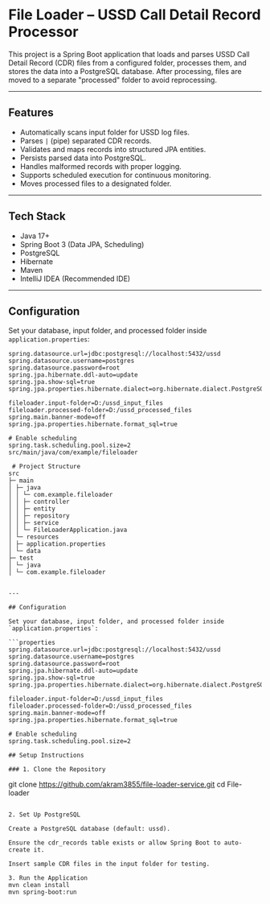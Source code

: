 # File Loader – USSD Call Detail Record Processor

This project is a Spring Boot application that loads and parses USSD Call Detail Record (CDR) files from a configured folder, processes them, and stores the data into a PostgreSQL database. After processing, files are moved to a separate "processed" folder to avoid reprocessing.

---

## Features
- Automatically scans input folder for USSD log files.
- Parses `|` (pipe) separated CDR records.
- Validates and maps records into structured JPA entities.
- Persists parsed data into PostgreSQL.
- Handles malformed records with proper logging.
- Supports scheduled execution for continuous monitoring.
- Moves processed files to a designated folder.

---

## Tech Stack
- Java 17+
- Spring Boot 3 (Data JPA, Scheduling)
- PostgreSQL
- Hibernate
- Maven
- IntelliJ IDEA (Recommended IDE)

---

## Configuration
Set your database, input folder, and processed folder inside `application.properties`:

```properties
spring.datasource.url=jdbc:postgresql://localhost:5432/ussd
spring.datasource.username=postgres
spring.datasource.password=root
spring.jpa.hibernate.ddl-auto=update
spring.jpa.show-sql=true
spring.jpa.properties.hibernate.dialect=org.hibernate.dialect.PostgreSQLDialect

fileloader.input-folder=D:/ussd_input_files
fileloader.processed-folder=D:/ussd_processed_files
spring.main.banner-mode=off
spring.jpa.properties.hibernate.format_sql=true

# Enable scheduling
spring.task.scheduling.pool.size=2
src/main/java/com/example/fileloader

 # Project Structure
src
├─ main
│ ├─ java
│ │ └─ com.example.fileloader
│ │ ├─ controller
│ │ ├─ entity
│ │ ├─ repository
│ │ ├─ service
│ │ └─ FileLoaderApplication.java
│ └─ resources
│ ├─ application.properties
│ └─ data
├─ test
│ └─ java
│ └─ com.example.fileloader


---

## Configuration

Set your database, input folder, and processed folder inside `application.properties`:

```properties
spring.datasource.url=jdbc:postgresql://localhost:5432/ussd
spring.datasource.username=postgres
spring.datasource.password=root
spring.jpa.hibernate.ddl-auto=update
spring.jpa.show-sql=true
spring.jpa.properties.hibernate.dialect=org.hibernate.dialect.PostgreSQLDialect

fileloader.input-folder=D:/ussd_input_files
fileloader.processed-folder=D:/ussd_processed_files
spring.main.banner-mode=off
spring.jpa.properties.hibernate.format_sql=true

# Enable scheduling
spring.task.scheduling.pool.size=2

## Setup Instructions

### 1. Clone the Repository

```
git clone https://github.com/akram3855/file-loader-service.git
cd File-loader

```

2. Set Up PostgreSQL

Create a PostgreSQL database (default: ussd).

Ensure the cdr_records table exists or allow Spring Boot to auto-create it.

Insert sample CDR files in the input folder for testing.

3. Run the Application
mvn clean install
mvn spring-boot:run

